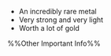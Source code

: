 - An incredibly rare metal
- Very strong and very light
- Worth a lot of gold

%%Other Important Info%%